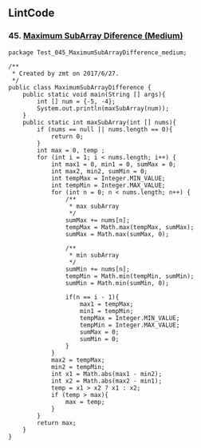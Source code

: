 ## LintCode
### 45. <a href="http://lintcode.com/en/problem/maximum-subarray-difference/"> Maximum SubArray Diference (Medium) </a>

	package Test_045_MaximumSubArrayDifference_medium;

	/**
	 * Created by zmt on 2017/6/27.
	 */
	public class MaximumSubArrayDifference {
	    public static void main(String [] args){
	        int [] num = {-5, -4};
	        System.out.println(maxSubArray(num));
	    }
	    public static int maxSubArray(int [] nums){
	        if (nums == null || nums.length == 0){
	            return 0;
	        }
	        int max = 0, temp ;
	        for (int i = 1; i < nums.length; i++) {
	            int max1 = 0, min1 = 0, sumMax = 0;
	            int max2, min2, sumMin = 0;
	            int tempMax = Integer.MIN_VALUE;
	            int tempMin = Integer.MAX_VALUE;
	            for (int n = 0; n < nums.length; n++) {
	                /**
	                 * max subArray
	                 */
	                sumMax += nums[n];
	                tempMax = Math.max(tempMax, sumMax);
	                sumMax = Math.max(sumMax, 0);
	
	                /**
	                 * min subArray
	                 */
	                sumMin += nums[n];
	                tempMin = Math.min(tempMin, sumMin);
	                sumMin = Math.min(sumMin, 0);
	
	                if(n == i - 1){
	                    max1 = tempMax;
	                    min1 = tempMin;
	                    tempMax = Integer.MIN_VALUE;
	                    tempMin = Integer.MAX_VALUE;
	                    sumMax = 0;
	                    sumMin = 0;
	                }
	            }
	            max2 = tempMax;
	            min2 = tempMin;
	            int x1 = Math.abs(max1 - min2);
	            int x2 = Math.abs(max2 - min1);
	            temp = x1 > x2 ? x1 : x2;
	            if (temp > max){
	                max = temp;
	            }
	        }
	        return max;
	    }
	}
